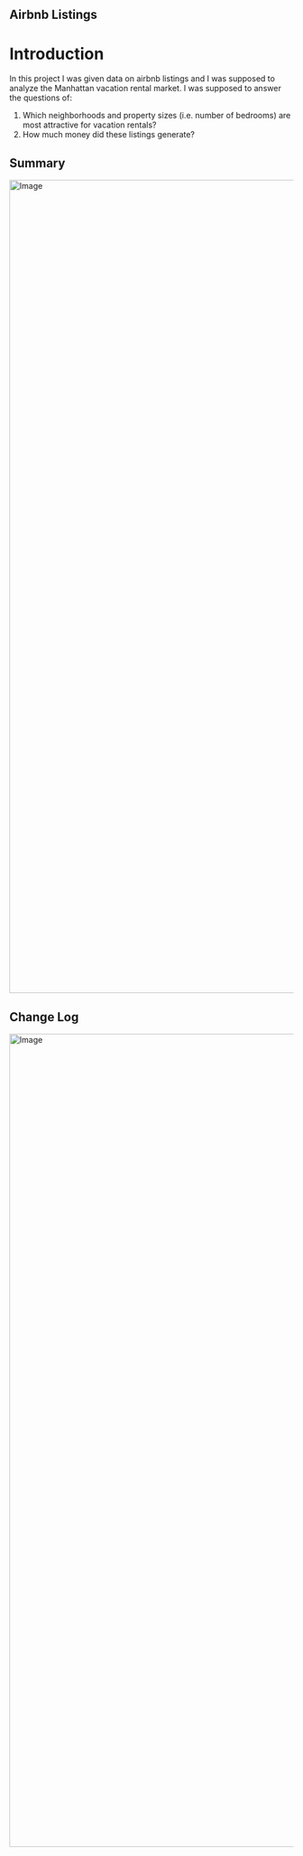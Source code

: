 ## Airbnb Listings

# Introduction
In this project I was given data on airbnb listings and I was supposed to analyze the Manhattan vacation rental market. I was supposed to answer the questions of:
1. Which neighborhoods and property sizes (i.e. number of bedrooms) are most attractive for vacation rentals?
2. How much money did these listings generate?

## Summary

<img width="1440" alt="Image" src="https://github.com/user-attachments/assets/92d2171a-5517-448c-b47e-9f2bff14e584" />

## Change Log 
<img width="1440" alt="Image" src="https://github.com/user-attachments/assets/b28961ac-e78c-4156-ae95-61217c94f9a5" />
